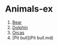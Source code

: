 # Animals-ex

1. [Bear](Bear.md)
2. [Dolphin](Dolphin.md)
3. [Orcas](Orcas.md)
4. [Pit bull](Pit bull.md)
